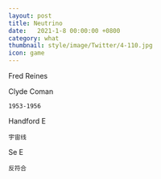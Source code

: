 ```yaml
---
layout: post
title: Neutrino
date:   2021-1-8 00:00:00 +0800
category: what
thumbnail: style/image/Twitter/4-110.jpg
icon: game
---
```



Fred Reines

Clyde Coman

    1953-1956

Handford E

    宇宙线

Se   E

    反符合
    



